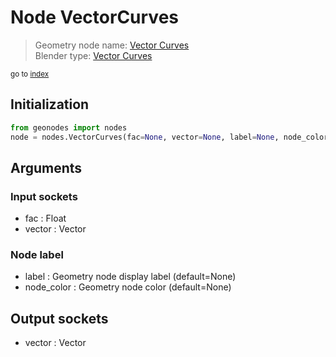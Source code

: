 
# Node VectorCurves

> Geometry node name: [Vector Curves](https://docs.blender.org/manual/en/latest/modeling/geometry_nodes/vector/vector_curves.html)<br>
  Blender type: [Vector Curves](https://docs.blender.org/api/current/bpy.types.ShaderNodeVectorCurve.html)
  
<sub>go to [index](index.md)</sub>

## Initialization

```python
from geonodes import nodes
node = nodes.VectorCurves(fac=None, vector=None, label=None, node_color=None)
```



## Arguments


### Input sockets

- fac : Float
- vector : Vector

### Node label

- label : Geometry node display label (default=None)
- node_color : Geometry node color (default=None)

## Output sockets

- vector : Vector
